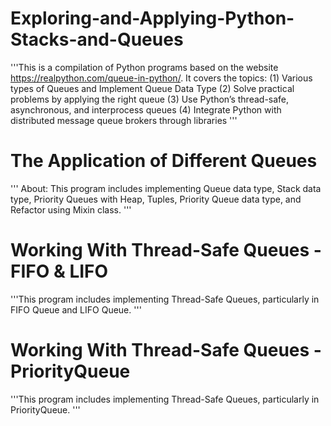 # Exploring-and-Applying-Python-Stacks-and-Queues
'''This is a compilation of Python programs based on the website https://realpython.com/queue-in-python/. It covers the topics:
(1) Various types of Queues and Implement Queue Data Type
(2) Solve practical problems by applying the right queue
(3) Use Python’s thread-safe, asynchronous, and interprocess queues
(4) Integrate Python with distributed message queue brokers through libraries '''


# The Application of Different Queues
''' About: This program includes implementing Queue data type, Stack data type, Priority Queues with Heap, Tuples, Priority Queue data type, and Refactor using Mixin class. '''

# Working With Thread-Safe Queues - FIFO & LIFO
'''This program includes implementing Thread-Safe Queues, particularly in FIFO Queue and LIFO Queue. '''

# Working With Thread-Safe Queues - PriorityQueue
'''This program includes implementing Thread-Safe Queues, particularly in PriorityQueue. '''

